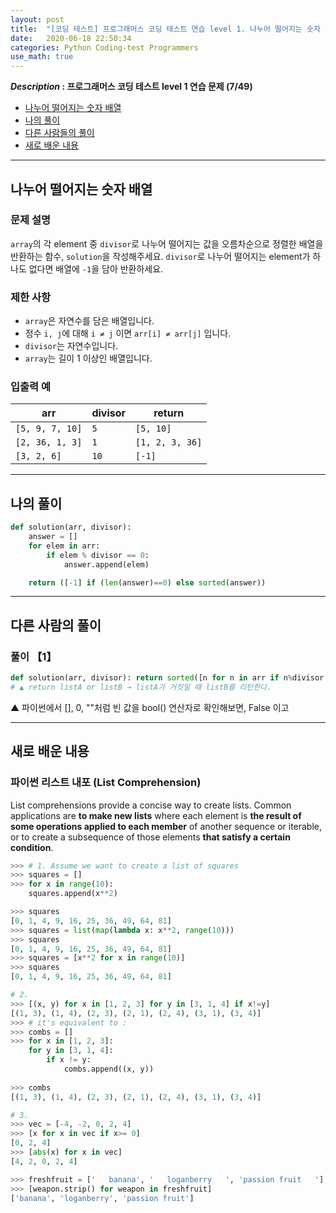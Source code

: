 ```yaml
---
layout: post
title:  "[코딩 테스트] 프로그래머스 코딩 테스트 연습 level 1. 나누어 떨어지는 숫자 배열"
date:   2020-06-18 22:50:34 
categories: Python Coding-test Programmers
use_math: true
---
```


**_Description_ : 프로그래머스 코딩 테스트 level 1 연습 문제 (7/49)**

* [나누어 떨어지는 숫자 배열](#problem-description)
* [나의 풀이](#my-solution)
* [다른 사람들의 풀이](#problem-solution)
* [새로 배운 내용](#deep)

***

## 나누어 떨어지는 숫자 배열 <a id="problem-description"></a>

### 문제 설명

`array`의 각 element 중 `divisor`로 나누어 떨어지는 값을 오름차순으로 정렬한 배열을 반환하는 함수, `solution`을 작성해주세요. `divisor`로 나누어 떨어지는 element가 하나도 없다면 배열에 `-1`을 담아 반환하세요. 

### 제한 사항

* `array`은 자연수를 담은 배열입니다. 
* 정수 `i, j`에 대해 `i ≠ j` 이면 `arr[i] ≠ arr[j]` 입니다.
* `divisor`는 자연수입니다.
* `array`는 길이 1 이상인 배열입니다.

### 입출력 예

| arr | divisor | return |
| --- | ------- | ------ | 
| `[5, 9, 7, 10]` | `5` | `[5, 10]` |
| `[2, 36, 1, 3]` | `1` | `[1, 2, 3, 36]` |
| `[3, 2, 6]` | `10` | `[-1]` |

***

## 나의 풀이 <a id='my-solution'></a>

```python
def solution(arr, divisor):
    answer = []
    for elem in arr:
        if elem % divisor == 0:
            answer.append(elem)

    return ([-1] if (len(answer)==0) else sorted(answer))
```

***

## 다른 사람의 풀이 <a id='problem-solution'></a>

### 풀이 【1】

```python 
def solution(arr, divisor): return sorted([n for n in arr if n%divisor == 0]) or [-1]
# ▲ return listA or listB → listA가 거짓일 때 listB를 리턴한다.
```

▲ 파이썬에서 [], 0, ""처럼 빈 값을 bool() 연산자로 확인해보면, False 이고 
***

## 새로 배운 내용 <a id='deep'></a>

### 파이썬 리스트 내포 (List Comprehension)

List  comprehensions provide a concise way to create lists. Common applications are **to make new lists** where each element is **the result of some operations applied to each member** of another sequence or iterable, or to create a subsequence of those elements **that satisfy a certain condition**.

```python 
>>> # 1. Assume we want to create a list of squares
>>> squares = []
>>> for x in range(10):
	squares.append(x**2)

>>> squares
[0, 1, 4, 9, 16, 25, 36, 49, 64, 81]
>>> squares = list(map(lambda x: x**2, range(10)))
>>> squares
[0, 1, 4, 9, 16, 25, 36, 49, 64, 81]
>>> squares = [x**2 for x in range(10)]
>>> squares
[0, 1, 4, 9, 16, 25, 36, 49, 64, 81]

# 2.
>>> [(x, y) for x in [1, 2, 3] for y in [3, 1, 4] if x!=y]
[(1, 3), (1, 4), (2, 3), (2, 1), (2, 4), (3, 1), (3, 4)]
>>> # it's equivalent to : 
>>> combs = []
>>> for x in [1, 2, 3]:
	for y in [3, 1, 4]:
		if x != y:
			combs.append((x, y))
		
>>> combs
[(1, 3), (1, 4), (2, 3), (2, 1), (2, 4), (3, 1), (3, 4)]

# 3. 
>>> vec = [-4, -2, 0, 2, 4]
>>> [x for x in vec if x>= 0]
[0, 2, 4]
>>> [abs(x) for x in vec]
[4, 2, 0, 2, 4]

>>> freshfruit = ['   banana', '   loganberry   ', 'passion fruit   ']
>>> [weapon.strip() for weapon in freshfruit]
['banana', 'loganberry', 'passion fruit']
```
<!--stackedit_data:
eyJoaXN0b3J5IjpbLTE1NzkyMDk1MCwxNTA0MTYxOTU3LC0xMj
cxMzM5MTMsMTE2NDQzMTk0OSwyMDYzODQyNTMwLDE1MjEwNzQ5
NjBdfQ==
-->